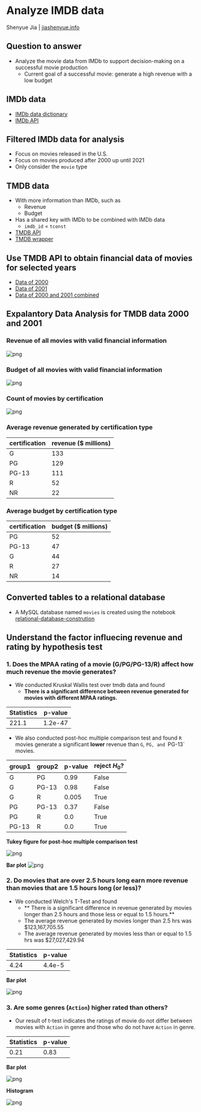 # Analyze IMDB data

Shenyue Jia | [jiashenyue.info](https://jiashenyue.info)

## Question to answer
- Analyze the movie data from IMDb to support decision-making on a successful movie production
  - Current goal of a successful movie: generate a high revenue with a low budget

## IMDb data
- [IMDb data dictionary](https://www.imdb.com/interfaces/)
- [IMDb API](https://developer.imdb.com/)

## Filtered IMDb data for analysis
- Focus on movies released in the U.S.
- Focus on movies produced after 2000 up until 2021
- Only consider the `movie` type

## TMDB data
- With more information than IMDb, such as
  - Revenue
  - Budget
- Has a shared key with IMDb to be combined with IMDb data
  - `imdb_id` = `tconst`
- [TMDB API](https://developers.themoviedb.org/3/getting-started/introduction)
- [TMDB wrapper](https://github.com/celiao/tmdbsimple)

## Use TMDB API to obtain financial data of movies for selected years
- [Data of 2000](https://github.com/jiashenyue/project3-imdb-data/blob/main/Data/final_tmdb_data_2000.csv.gz)
- [Data of 2001](https://github.com/jiashenyue/project3-imdb-data/blob/main/Data/final_tmdb_data_2001.csv.gz)
- [Data of 2000 and 2001 combined](https://github.com/jiashenyue/project3-imdb-data/blob/main/Data/tmdb_results_combined.csv.gz)

## Expalantory Data Analysis for TMDB data 2000 and 2001
### Revenue of all movies with valid financial information
![png](https://github.com/jiashenyue/project3-imdb-data/blob/main/PNG/revenue_combo_plot.png)
### Budget of all movies with valid financial information
![png](https://github.com/jiashenyue/project3-imdb-data/blob/main/PNG/budget_combo_plot.png)

### Count of movies by certification
![png](https://github.com/jiashenyue/project3-imdb-data/blob/main/PNG/certification_barplot.png)

### Average revenue generated by certification type

**certification** |	**revenue ($ millions)**
------------------|------------------
G	| 133
PG	| 129
PG-13	| 111
R	| 52
NR | 22

### Average budget by certification type

**certification** |	**budget ($ millions)**
------------------|------------------
PG | 52
PG-13	| 47
G |	44
R |	27
NR| 14

## Converted tables to a relational database
- A MySQL database named `movies` is created using the notebook [relational-database-constrution](https://github.com/jiashenyue/project3-imdb-data/blob/main/relational-database-construction.ipynb)

## Understand the factor influecing revenue and rating by hypothesis test
### 1. Does the MPAA rating of a movie (G/PG/PG-13/R) affect how much revenue the movie generates?

- We conducted Kruskal Wallis test over tmdb data and found 
  - **There is a significant difference between revenue generated for movies with different MPAA ratings.**

**Statistics** |	**p-value**
------------------|------------------
221.1	| 1.2e-47

- We also conducted post-hoc multiple comparison test and found `R` movies generate a significant **lower** revenue than `G`, `PG, and `PG-13` movies.

**group1** |	**group2** | p-value | reject $H_0$?
-----------|-------------|---------|-----------
G	| PG | 0.99 | False
G | PG-13 | 0.98 | False
G | R | 0.005 | True
PG | PG-13 | 0.37 | False
PG | R | 0.0 | True
PG-13 | R | 0.0 | True


**Tukey figure for post-hoc multiple comparison test** 

![png](https://github.com/jiashenyue/project3-imdb-data/blob/main/PNG/revenue_cert_tukey_2010_2019.png)


**Bar plot**
![png](https://github.com/jiashenyue/project3-imdb-data/blob/main/PNG/revenue_cert_barplot_2010_2019.png)

### 2. Do movies that are over 2.5 hours long earn more revenue than movies that are 1.5 hours long (or less)?

- We conducted Welch's T-Test and found
  - ** There is a significant difference in revenue generated by movies longer than 2.5 hours and those less or equal to 1.5 hours.**
  - The average revenue generated by movies longer than 2.5 hrs was $123,167,705.55
  - The average revenue generated by movies less than or equal to 1.5 hrs was $27,027,429.94
  
 **Statistics** |	**p-value**
------------------|------------------
4.24	| 4.4e-5


**Bar plot**

![png](https://github.com/jiashenyue/project3-imdb-data/blob/main/PNG/revenue_length_barplot_2010_2019.png)

### 3. Are some genres (`Action`) higher rated than others?

- Our result of t-test indicates the ratings of movie do not differ between movies with `Action` in genre and those who do not have `Action` in genre.

 **Statistics** |	**p-value**
------------------|------------------
0.21	| 0.83

**Bar plot**

![png](https://github.com/jiashenyue/project3-imdb-data/blob/main/PNG/action_genre_rating_barplot_2010_2019.png)

**Histogram**

![png](https://github.com/jiashenyue/project3-imdb-data/blob/main/PNG/action_genre_rating_hist_2010_2019.png)
